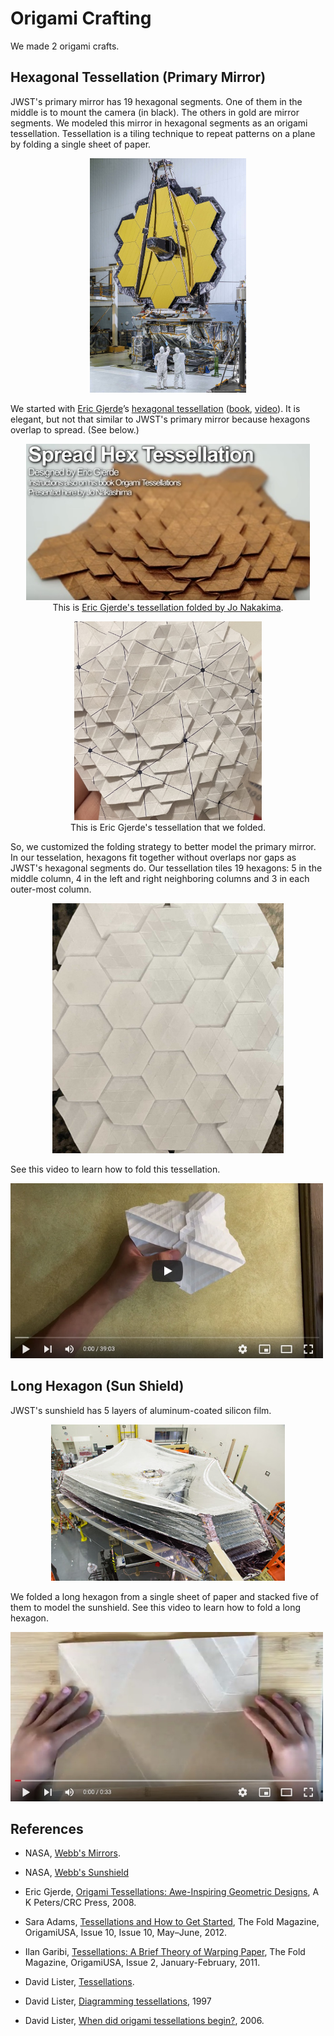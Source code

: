 # Origami Crafting

We made 2 origami crafts.

## Hexagonal Tessellation (Primary Mirror)

JWST's primary mirror has 19 hexagonal segments. One of them in the middle is to mount the camera (in black). The others in gold are mirror segments. We modeled this mirror in hexagonal segments as an origami tessellation. Tessellation is a tiling technique to repeat patterns on a plane by folding a single sheet of paper.

<p align="center">
  <img src="../images/primary-mirror.jpg" height="375" />
</p>

We started with [Eric Gjerde](https://www.ericgjerde.com/)’s [hexagonal tessellation](https://www.ericgjerde.com/portfolio/spread-hexagons/) ([book](https://www.amazon.com/Origami-Tessellations-Awe-Inspiring-Geometric-2008-12-03/dp/B01F81MLZW/), [video](https://www.youtube.com/watch?v=3BTu2Hih39A)). It is elegant, but not that similar to JWST's primary mirror because hexagons overlap to spread. (See below.)

<p align="center">
<img src="../images/spread-hex.jpg" height="250" />
<br>
This is <a href="https://www.youtube.com/watch?v=3BTu2Hih39A">Eric Gjerde's tessellation folded by Jo Nakakima</a>.
</p>
<p align="center">
<img src="../images/eric-hex-tessellation.jpg" width="300" />
<br>
This is Eric Gjerde's tessellation that we folded.
</p>

So, we customized the folding strategy to better model the primary mirror. In our tesselation, hexagons fit together without overlaps nor gaps as JWST's hexagonal segments do. Our tessellation tiles 19 hexagons: 5 in the middle column, 4 in the left and right neighboring columns and 3 in each outer-most column.

<p align="center">
<img src="../images/hex-tessellation.jpg" height="400" />
</p>

See this video to learn how to fold this tessellation.

[<img src="../images/tessellation.jpg" width="500" />](https://youtu.be/rcuQiwpuUoE)


## Long Hexagon (Sun Shield)

JWST's sunshield has 5 layers of aluminum-coated silicon film.

<p align="center">
<img src="../images/sunshield.jpg" height="250" />
</p>

We folded a long hexagon from a single sheet of paper and stacked five of them to model the sunshield. See this video to learn how to fold a long hexagon.

[<img src="../images/hex-fold.jpg" width="500" />](https://youtu.be/871z3e-o738)

## References

- NASA, [Webb's Mirrors](https://www.jwst.nasa.gov/content/observatory/ote/mirrors/index.html).

- NASA, [Webb's Sunshield](https://www.jwst.nasa.gov/content/observatory/sunshield.html)

- Eric Gjerde, [Origami Tessellations: Awe-Inspiring Geometric Designs](https://www.amazon.com/Origami-Tessellations-Awe-Inspiring-Geometric-2008-12-03/dp/B01F81MLZW/), A K Peters/CRC Press, 2008.

- Sara Adams, [Tessellations and How to Get Started](https://origamiusa.org/thefold/article/tessellations-and-how-get-started), The Fold Magazine, OrigamiUSA, Issue 10, Issue 10, May–June, 2012.

- Ilan Garibi, [Tessellations: A Brief Theory of Warping Paper](https://origamiusa.org/thefold/article/tessellations-brief-theory-warping-paper), The Fold Magazine, OrigamiUSA, Issue 2, January-February, 2011.

- David Lister, [Tessellations](https://britishorigami.info/lister/tessel.php).

- David Lister, [Diagramming tessellations](https://britishorigami.info/lister/diagtess.php), 1997

- David Lister, [When did origami tessellations begin?](https://britishorigami.info/lister/tessel_begin.php), 2006.
